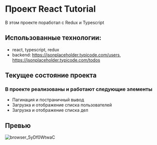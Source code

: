 # Проект React Tutorial 

В этом проекте поработал с Redux и Typescript

## Использованные технологии:
  - react, typescript, redux
  - backend: https://jsonplaceholder.typicode.com/users, https://jsonplaceholder.typicode.com/todos

## Текущее состояние проекта
### В проекте реализованы и работают следующие элементы
  - Пагинация и постраничный вывод
  - Загрузка и отображение списка пользователей
  - Загрузка и отображение списка дел

## Превью 

![browser_5yDf0WtwaC](https://user-images.githubusercontent.com/47809649/153917915-34357d0d-401f-4659-b7e9-1d8e4b7f7824.png)
